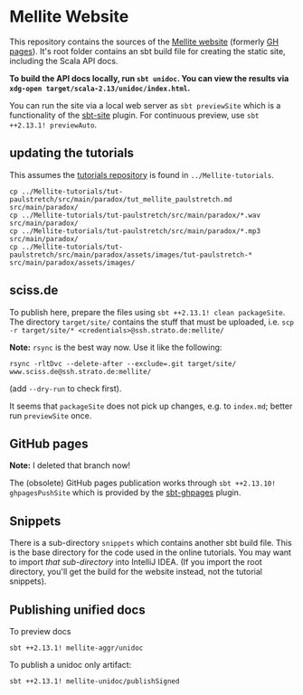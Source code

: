 # Mellite Website

This repository contains the sources of the [Mellite website](https://www.sciss.de/mellite/) (formerly [GH pages](http://sciss.github.io/Mellite/)).
It's root folder contains an sbt build file for creating the static site, including the Scala API docs.

__To build the API docs locally, run `sbt unidoc`. You can view the results via `xdg-open target/scala-2.13/unidoc/index.html`.__

You can run the site via a local web server as `sbt previewSite` which is a functionality of the [sbt-site](https://github.com/sbt/sbt-site) plugin.
For continuous preview, use `sbt ++2.13.1! previewAuto`.

## updating the tutorials

This assumes the [tutorials repository](https://git.iem.at/sciss/Mellite-tutorials) is found in `../Mellite-tutorials`.

    cp ../Mellite-tutorials/tut-paulstretch/src/main/paradox/tut_mellite_paulstretch.md src/main/paradox/
    cp ../Mellite-tutorials/tut-paulstretch/src/main/paradox/*.wav src/main/paradox/
    cp ../Mellite-tutorials/tut-paulstretch/src/main/paradox/*.mp3 src/main/paradox/
    cp ../Mellite-tutorials/tut-paulstretch/src/main/paradox/assets/images/tut-paulstretch-* src/main/paradox/assets/images/

## sciss.de

To publish here, prepare the files using `sbt ++2.13.1! clean packageSite`. The directory `target/site/` contains the stuff
that must be uploaded, i.e. `scp -r target/site/* <credentials>@ssh.strato.de:mellite/`

__Note:__ `rsync` is the best way now. Use it like the following:

    rsync -rltDvc --delete-after --exclude=.git target/site/ www.sciss.de@ssh.strato.de:mellite/

(add `--dry-run` to check first).

It seems that `packageSite` does not pick up changes, e.g. to `index.md`; better run `previewSite` once.

## GitHub pages

__Note:__ I deleted that branch now!

The (obsolete) GitHub pages publication works through 
`sbt ++2.13.10! ghpagesPushSite` which is provided by the [sbt-ghpages](https://github.com/sbt/sbt-ghpages) plugin.

## Snippets

There is a sub-directory `snippets` which contains another sbt build file. This is the base directory for the code used in the online
tutorials. You may want to import _that sub-directory_ into IntelliJ IDEA. (If you import the root directory, you'll get the build
for the website instead, not the tutorial snippets).

## Publishing unified docs

To preview docs

    sbt ++2.13.1! mellite-aggr/unidoc

To publish a unidoc only artifact:

    sbt ++2.13.1! mellite-unidoc/publishSigned

